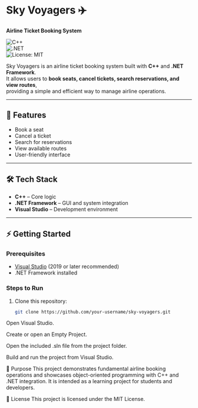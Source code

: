 # Sky Voyagers ✈️  
**Airline Ticket Booking System**  

![C++](https://img.shields.io/badge/C++-00599C?style=for-the-badge&logo=cplusplus&logoColor=white)  
![.NET](https://img.shields.io/badge/.NET-512BD4?style=for-the-badge&logo=dotnet&logoColor=white)  
![License: MIT](https://img.shields.io/badge/License-MIT-green.svg?style=for-the-badge)  

Sky Voyagers is an airline ticket booking system built with **C++** and **.NET Framework**.  
It allows users to **book seats, cancel tickets, search reservations, and view routes**,  
providing a simple and efficient way to manage airline operations.  

---

## 🚀 Features  
- Book a seat  
- Cancel a ticket  
- Search for reservations  
- View available routes  
- User-friendly interface  

---

## 🛠️ Tech Stack  
- **C++** – Core logic  
- **.NET Framework** – GUI and system integration  
- **Visual Studio** – Development environment  

---

## ⚡ Getting Started  

### Prerequisites  
- [Visual Studio](https://visualstudio.microsoft.com/) (2019 or later recommended)  
- .NET Framework installed  

### Steps to Run  
1. Clone this repository:  
   ```bash
   git clone https://github.com/your-username/sky-voyagers.git
Open Visual Studio.

Create or open an Empty Project.

Open the included .sln file from the project folder.

Build and run the project from Visual Studio.

📌 Purpose
This project demonstrates fundamental airline booking operations and showcases
object-oriented programming with C++ and .NET integration.
It is intended as a learning project for students and developers.

📜 License
This project is licensed under the MIT License.
